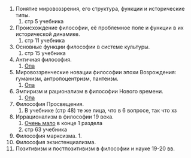 1. Понятие мировоззрения, его структура, функции и исторические типы.
	1. стр 5 учебника
2. Происхождение философии, её проблемное поле и функции в их исторической динамике.
	1. стр 11 учебника
3. Основные функции философии в системе культуры.
	1. стр 15 учебника
4. Античная философия.
	1. [Опа](2024-09-02)
5. Мировоззренческие новации философии эпохи Возрождения: гуманизм, антропоцентризм, пантеизм.
	1. [Опа](2024-09-16)
6. Эмпиризм и рационализм в философии Нового времени.
	1. [Опа](2024-09-23)
7. Философия Просвещения.
	1. В учебнике (стр 48) те же лица, что в 6 вопросе, так что хз
8. Иррационализм в философии 19 века.
	1. [Очень мало](2024-10-07) в конце 1 раздела
	2. стр 63 учебника
9. Философия марксизма.
	1. 
10. Философия экзистенциализма.
11. Позитивизм и постпозитивизм в философии и науке 19-20 вв.